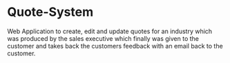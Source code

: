 # Quote-System
Web Application to create, edit and update quotes for an industry which was produced by the sales executive which finally was given to the customer and takes back the customers feedback with an email back to the customer.
